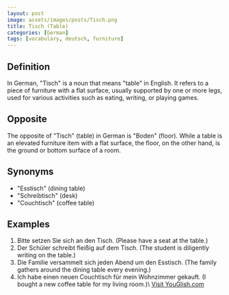 ```yaml
---
layout: post
image: assets/images/posts/Tisch.png
title: Tisch (Table)
categories: [German]
tags: [vocabulary, deutsch, furniture]
---
```


## Definition
In German, "Tisch" is a noun that means "table" in English. It refers to a piece of furniture with a flat surface, usually supported by one or more legs, used for various activities such as eating, writing, or playing games.

## Opposite
The opposite of "Tisch" (table) in German is "Boden" (floor). While a table is an elevated furniture item with a flat surface, the floor, on the other hand, is the ground or bottom surface of a room.

## Synonyms
- "Esstisch" (dining table)
- "Schreibtisch" (desk)
- "Couchtisch" (coffee table)

## Examples
1. Bitte setzen Sie sich an den Tisch. (Please have a seat at the table.)
2. Der Schüler schreibt fleißig auf dem Tisch. (The student is diligently writing on the table.)
3. Die Familie versammelt sich jeden Abend um den Esstisch. (The family gathers around the dining table every evening.)
4. Ich habe einen neuen Couchtisch für mein Wohnzimmer gekauft. (I bought a new coffee table for my living room.)\ <a id="yg-widget-0" class="youglish-widget" data-query="Tisch" data-lang="german" data-components="8412" data-auto-start="0" data-bkg-color="theme_light" data-title="How%20to%20pronounce%20Tisch%20in%20German"  rel="nofollow" href="https://youglish.com">Visit YouGlish.com</a><script async src="https://youglish.com/public/emb/widget.js" charset="utf-8"></script>